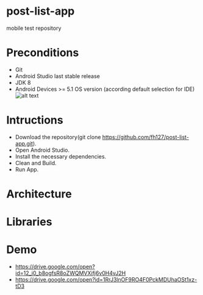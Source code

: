 # post-list-app
mobile test repository 



# Preconditions
* Git
* Android Studio last stable release
* JDK 8
* Android Devices >=  5.1 OS version (according default selection for IDE)
![alt text](https://drive.google.com/open?id=1hw0CSXRnk4JpGe0iBJZ4FXgAZsxXJMSy)


# Intructions
* Download the repository(git clone https://github.com/fh127/post-list-app.git).
* Open Android Studio.
* Install the necessary dependencies.
* Clean and Build.
* Run App.


# Architecture

# Libraries

# Demo
* https://drive.google.com/open?id=12_i0_b8ogfsR8oZWQMVXifj6v0H4vJ2H
* https://drive.google.com/open?id=1RrJ3lnOF9RO4F0PckMDUhaOSt1xz-tD3



